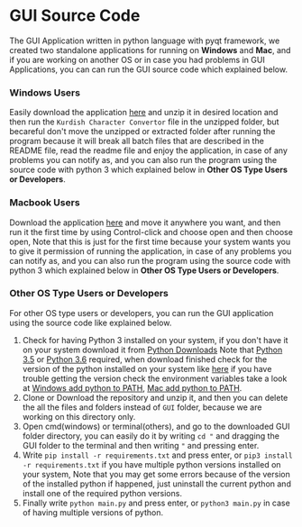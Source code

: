 # GUI Source Code
The GUI Application written in python language with pyqt framework, we created two standalone applications for running on 
**Windows** and **Mac**, and if you are working on another OS or in case you had problems in GUI Applications, you can 
can run the GUI source code which explained below.
### Windows Users
Easily download the application [here](https://github.com/Azhy-Slemany/kurdish/releases/download/1.0.0/KurdishCharacterConvertor-Windows.zip)
 and unzip it in desired location and then run the `Kurdish Character Convertor` file in the unzipped folder, but 
 becareful don't move the unzipped or extracted folder after running the program because it will break all batch files that are 
 described in the README file, read the readme file and enjoy the application, in case of any problems you can notify as,
and you can also run the program using the source code with python 3 which explained below in __Other OS Type Users or Developers__.
### Macbook Users
Download the application [here](https://github.com/Azhy-Slemany/kurdish/releases/download/1.0.0/KurdishCharacterConvertor-Mac.zip)
 and move it anywhere you want, and then run it the first time by using Control-click and choose open and then choose open,
  Note that this is just for the first time because your system wants you to give it permission of running the application,
   in case of any problems you can notify as, and you can also run the program using the source code with python 3 which explained below in __Other OS Type Users or Developers__.
### Other OS Type Users or Developers
For other OS type users or developers, you can run the GUI application using the source code like explained below.
  1. Check for having Python 3 installed on your system, if you don't have it on your system download it from [Python Downloads](https://www.python.org/downloads/)
  Note that [Python 3.5](https://www.python.org/downloads/release/python-354/) or 
  [Python 3.6](https://www.python.org/downloads/release/python-367/) 
  required, when download finished check for the version of the python installed on your system like [here](https://blog.finxter.com/how-to-check-your-python-version/)
  if you have trouble getting the version check the environment variables take a look at [Windows add python to PATH](https://geek-university.com/python/add-python-to-the-windows-path/), 
  [Mac add python to PATH](https://www.educative.io/edpresso/how-to-add-python-to-the-path-variable-in-mac).
  2. Clone or Download the repository and unzip it, and then you can delete the all the files and folders instead
  of `GUI` folder, because we are working on this directory only. 
  3. Open cmd(windows) or terminal(others), and go to the downloaded GUI folder directory, you can easily do it by 
  writing `cd "` and dragging the GUI folder to the terminal and then writing `"` and pressing enter.
  4. Write `pip install -r requirements.txt` and press enter, or `pip3 install -r requirements.txt` if you have multiple python versions installed
  on your system, Note that you may get some errors because of the version of the installed python if happened, 
  just uninstall the current python and install one of the required python versions.
  5. Finally write `python main.py` and press enter, or `python3 main.py` in case of having multiple versions of python.

